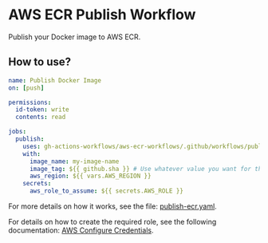 # AWS ECR Publish Workflow

Publish your Docker image to AWS ECR.

## How to use?

```yaml
name: Publish Docker Image
on: [push]

permissions:
  id-token: write
  contents: read

jobs:
  publish:
    uses: gh-actions-workflows/aws-ecr-workflows/.github/workflows/publish-ecr.yaml@1.3
    with:
      image_name: my-image-name
      image_tag: ${{ github.sha }} # Use whatever value you want for the tag
      aws_region: ${{ vars.AWS_REGION }}
    secrets:
      aws_role_to_assume: ${{ secrets.AWS_ROLE }}
```

For more details on how it works, see the file: [publish-ecr.yaml](https://github.com/gh-actions-workflows/aws-ecr-workflows/blob/master/.github/workflows/publish-ecr.yaml).

For details on how to create the required role, see the following documentation: [AWS Configure Credentials](https://github.com/aws-actions/configure-aws-credentials/blob/main/README.md).

